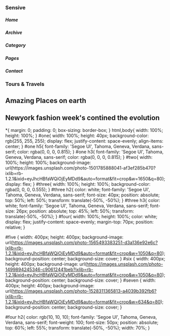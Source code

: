 <!DOCTYPE html>
<html lang="en">
<head>
    <meta charset="UTF-8">
    <meta name="viewport" content="width=device-width, initial-scale=1.0">
    <title>Document</title>
    <link rel="stylesheet" href="web.css">
</head>
<body>
    <div id="one">
        <h3>Sensive</h3>
        <h5>Home</h5>
        <h5>Archive</h5>
        <h5>Category</h5>
        <h5>Pages</h5>
        <h5>Contact</h5>
    </div>
    <div id="two">
        <div id="three">
            <h3>Tours & Travels</h3>
            <h2>Amazing Places on earth</h2>
        </div>
    </div>
    <div id="four">
        <div id="overlay"></div>
        <div id="five"></div>
        <div id="six"></div>
        <div id="seven"></div>
        <h2>Newyork fashion week's contined the evolution</h2>
    </div>
</body>
</html>
*{
    margin: 0;
    padding: 0;
    box-sizing: border-box;
}
html,body{
    width: 100%;
    height: 100%;
}
#one{
    width: 100%;
    height: 40px;
    background-color: rgb(255, 255, 255);
    display: flex;
    justify-content: space-evenly;
    align-items: center;
}
#one h5{
    font-family: 'Segoe UI', Tahoma, Geneva, Verdana, sans-serif;
    color: rgba(0, 0, 0, 0.815);
}
#one h3{
    font-family: 'Segoe UI', Tahoma, Geneva, Verdana, sans-serif;
    color: rgba(0, 0, 0, 0.815);
}
#two{
    width: 100%;
    height: 100%;
    background-image: url(https://images.unsplash.com/photo-1501785888041-af3ef285b470?ixlib=rb-1.2.1&ixid=eyJhcHBfaWQiOjEyMDd9&auto=format&fit=crop&w=1650&q=80);
    display: flex;
}
#three{
    width: 100%;
    height: 100%;
    background-color: rgba(0, 0, 0, 0.555);
}
#three h2{
    color: white;
    font-family: 'Segoe UI', Tahoma, Geneva, Verdana, sans-serif;
    font-size: 40px;
    position: absolute;
    top: 50%;
    left: 50%;
    transform: translate(-50%, -50%);
}
#three h3{
    color: white;
    font-family: 'Segoe UI', Tahoma, Geneva, Verdana, sans-serif;
    font-size: 26px;
    position: absolute;
    top: 45%;
    left: 50%;
    transform: translate(-50%, -50%);
}
#four{
    width: 100%;
    height: 100%;
    color: white;
    display: flex;
    justify-content: space-evenly;
    margin-top: 70px;
    position: relative;
}

#five
{
    width: 400px;
    height: 400px;
    background-image: url(https://images.unsplash.com/photo-1565493383251-d3a136e92e6c?ixlib=rb-1.2.1&ixid=eyJhcHBfaWQiOjEyMDd9&auto=format&fit=crop&w=1050&q=80);
    background-position: center;
    background-size: cover;
}
#six
{
    width: 400px;
    height: 400px;
    background-image: url(https://images.unsplash.com/photo-1499894245346-c90612441beb?ixlib=rb-1.2.1&ixid=eyJhcHBfaWQiOjEyMDd9&auto=format&fit=crop&w=1050&q=80);
    background-position: center;
    background-size: cover;
}
#seven
{
    width: 400px;
    height: 400px;
    background-image: url(https://images.unsplash.com/photo-1528311365813-a4039b392fb6?ixlib=rb-1.2.1&ixid=eyJhcHBfaWQiOjEyMDd9&auto=format&fit=crop&w=634&q=80);
    background-position: center;
    background-size: cover;
}

#four h2{
    color: rgb(10, 10, 10);
    font-family: 'Segoe UI', Tahoma, Geneva, Verdana, sans-serif;
    font-weight: 100;
    font-size: 50px;
    position: absolute;
    top: 60%;
    left: 55%;
    transform: translate(-50%, -50%);
    width: 70%;
}
